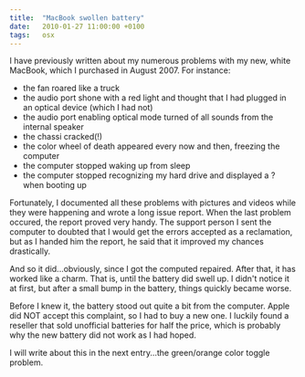 ```yaml
---
title:	"MacBook swollen battery"
date:	2010-01-27 11:00:00 +0100
tags: 	osx
---
```



I have previously written about my numerous problems with my new, white MacBook,
which I purchased in August 2007. For instance:

* the fan roared like a truck
* the audio port shone with a red light and thought that I had plugged in an optical device (which I had not)
* the audio port enabling optical mode turned of all sounds from the internal speaker
* the chassi cracked(!)
* the color wheel of death appeared every now and then, freezing the computer
* the computer stopped waking up from sleep
* the computer stopped recognizing my hard drive and displayed a ? when booting up

Fortunately, I documented all these problems with pictures and videos while they
were happening and wrote a long issue report. When the last problem occured, the
report proved very handy. The support person I sent the computer to doubted that
I would get the errors accepted as a reclamation, but as I handed him the report,
he said that it improved my chances drastically.

And so it did...obviously, since I got the computed repaired. After that, it has
worked like a charm. That is, until the battery did swell up. I didn't notice it
at first, but after a small bump in the battery, things quickly became worse.

Before I knew it, the battery stood out quite a bit from the computer. Apple did
NOT accept this complaint, so I had to buy a new one. I luckily found a reseller
that sold unofficial batteries for half the price, which is probably why the new
battery did not work as I had hoped.

I will write about this in the next entry...the green/orange color toggle problem.